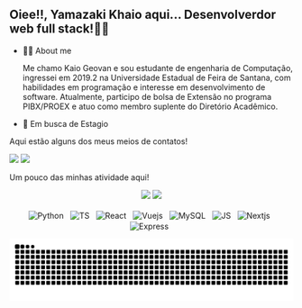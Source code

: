 ## Oiee!!, Yamazaki Khaio aqui... Desenvolverdor web full stack!🖖👋

- 👨‍🎓 About me

    Me chamo Kaio Geovan e sou estudante de engenharia de Computação, ingressei em 2019.2 na Universidade Estadual de Feira de Santana, com     habilidades em programação e interesse em desenvolvimento de software. Atualmente, participo de bolsa de Extensão no programa PIBX/PROEX e     atuo como membro suplente do Diretório Acadêmico.

- 💼 Em busca de Estagio


<!--
Here are some ideas to get you started:

- 🔭 I’m currently working on ...
- 🌱 I’m currently learning ...
- 👯 I’m looking to collaborate on ...
- 🤔 I’m looking for help with ...
- 💬 Ask me about ...
- 📫 How to reach me: ...
- 😄 Pronouns: ...
- ⚡ Fun fact: ...
-->
Aqui estão alguns dos meus meios de contatos!

<div>
<a href="https://www.linkedin.com/in/kaio-geovan/" target="_blank"><img src="https://img.shields.io/badge/LinkedIn-0077B5?style=for-the-badge&logo=linkedin&logoColor=white" target="_blank"></a>
<a href="mailto:kaio.encompuefs@gmail.com" target="_blank"><img src="https://img.shields.io/badge/Gmail-D14836?style=for-the-badge&logo=gmail&logoColor=white" target="_blank"></a>
    
</div>
           
Um pouco das minhas atividade aqui!

<div align="center">
  <img height="180em" src="https://github-readme-stats.vercel.app/api?username=Yamazaki-Khaio&show_icons=true&count_private=true&theme=monokai"/> 
  <img height="180em" src="https://github-readme-stats.vercel.app/api/top-langs?username=Yamazaki-Khaio&show_icons=true&include_all_commits=true&count_private=true&layout=donut&langs_count=10&theme=monokai"/>
</div>

<div style="display: inline_block"  align="center"><br>
  <img align="center" alt="Python" height="30" width="30" src="https://cdn.jsdelivr.net/gh/devicons/devicon/icons/python/python-original.svg"/>&nbsp;&nbsp;
  <img align="center" alt="TS" height="30" width="30"src="https://cdn.jsdelivr.net/gh/devicons/devicon/icons/typescript/typescript-original.svg"/>&nbsp;&nbsp;
  <img align="center" alt="React" height="30" width="30" src="https://cdn.jsdelivr.net/gh/devicons/devicon/icons/react/react-original.svg" />&nbsp;&nbsp;
  <img align="center" alt="Vuejs" height="30" width="30" src="https://cdn.jsdelivr.net/gh/devicons/devicon/icons/vuejs/vuejs-original.svg" />&nbsp;&nbsp;
  <img align="center" alt="MySQL" height="30" src="https://cdn.jsdelivr.net/gh/devicons/devicon/icons/mysql/mysql-original-wordmark.svg" />&nbsp;&nbsp;
  <img align="center" alt="JS" height="30" width="30" src="https://cdn.jsdelivr.net/gh/devicons/devicon/icons/javascript/javascript-original.svg" />&nbsp;&nbsp;
  <img align="center" alt="Nextjs" height="30" width="30" src="https://cdn.jsdelivr.net/gh/devicons/devicon/icons/nextjs/nextjs-original.svg" />&nbsp;&nbsp;
  <img align="center" alt="Express" height="30" width="30" src="https://cdn.jsdelivr.net/gh/devicons/devicon/icons/express/express-original.svg" />&nbsp;&nbsp;
  
  ![Snake animation](https://github.com/Yamazaki-Khaio/Yamazaki-Khaio/blob/output/github-contribution-grid-snake.svg)
</div>

